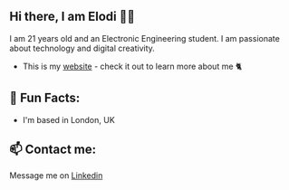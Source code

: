 ## Hi there, I am Elodi 👋🏻

I am 21 years old and an Electronic Engineering student. I am passionate about technology and digital creativity.

- This is my [website](http://127.0.0.1:5500/index.html) - check it out to learn more about me 🐈

## 🌱 Fun Facts:
- I'm based in London, UK

## 📫 Contact me:
Message me on [Linkedin](https://www.linkedin.com/in/elodijaupi) 


<!--
**ElodiJ/ElodiJ** is a ✨ _special_ ✨ repository because its `README.md` (this file) appears on your GitHub profile.

Here are some ideas to get you started:

- 🔭 I’m currently working on ...
- 🌱 I’m currently learning ...
- 👯 I’m looking to collaborate on ...
- 🤔 I’m looking for help with ...
- 💬 Ask me about ...
- 📫 How to reach me: ...
- 😄 Pronouns: ...
- ⚡ Fun fact: ...
-->
